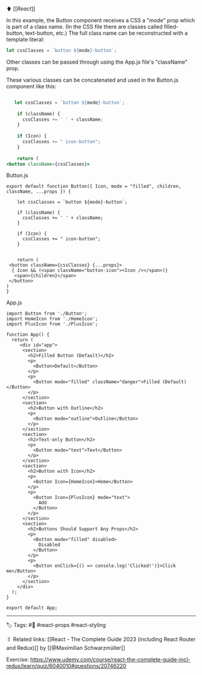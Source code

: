 ⬆ [[_React_]]

In this example, the Button component receives a CSS a "mode" prop which is part of a class name. (In the CSS file there are classes called filled-button, text-button, etc.) The full class name can be reconstructed with a template literal: 

``` js
let cssClasses = `button ${mode}-button`;
```

Other classes can be passed through using the App.js file's "className" prop.

These various classes can be concatenated and used in the Button.js component like this:
```jsx

   let cssClasses = `button ${mode}-button`;
 
    if (className) {
      cssClasses += ' ' + className;
    }
    
    if (Icon) {
      cssClasses += " icon-button";
    }
    
    return (
<button className={cssClasses}>
```
Button.js
```JSX
export default function Button({ Icon, mode = "filled", children, className, ...props }) {
    
    let cssClasses = `button ${mode}-button`;
 
    if (className) {
      cssClasses += ' ' + className;
    }
    
    if (Icon) {
      cssClasses += " icon-button";
    }

    
    return (
 <button className={cssClasses} {...props}>
  { Icon && (<span className="button-icon"><Icon /></span>)}
   <span>{children}</span>
 </button>
)
}
```

App.js
```JSX
import Button from './Button';
import HomeIcon from './HomeIcon';
import PlusIcon from './PlusIcon';

function App() {
  return (
     <div id="app">
      <section>
        <h2>Filled Button (Default)</h2>
        <p>
          <Button>Default</Button>
        </p>
        <p>
          <Button mode="filled" className="danger">Filled (Default)</Button>
        </p>
      </section>
      <section>
        <h2>Button with Outline</h2>
        <p>
          <Button mode="outline">Outline</Button>
        </p>
      </section>
      <section>
        <h2>Text-only Button</h2>
        <p>
          <Button mode="text">Text</Button>
        </p>
      </section>
      <section>
        <h2>Button with Icon</h2>
        <p>
          <Button Icon={HomeIcon}>Home</Button>
        </p>
        <p>
          <Button Icon={PlusIcon} mode="text">
            Add
          </Button>
        </p>
      </section>
      <section>
        <h2>Buttons Should Support Any Props</h2>
        <p>
          <Button mode="filled" disabled>
            Disabled
          </Button>
        </p>
        <p>
          <Button onClick={() => console.log('Clicked!')}>Click me</Button>
        </p>
      </section>
    </div>
  );
}

export default App;

```

---
  🏷 Tags: #🌱 #react-props #react-styling

🖇 Related links:
[[React - The Complete Guide 2023 (including React Router and Redux)]] by [[@Maximilian Schwarzmüller]]

Exercise: https://www.udemy.com/course/react-the-complete-guide-incl-redux/learn/quiz/6040010#questions/20746220
